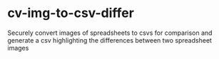 # cv-img-to-csv-differ
Securely convert images of spreadsheets to csvs for comparison and generate a csv highlighting the differences between two spreadsheet images
